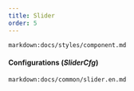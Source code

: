 ```yaml
---
title: Slider
order: 5
---
```


`markdown:docs/styles/component.md`

#### Configurations (_SliderCfg_)

`markdown:docs/common/slider.en.md`
